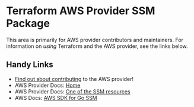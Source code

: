 # Terraform AWS Provider SSM Package

This area is primarily for AWS provider contributors and maintainers. For information on _using_ Terraform and the AWS provider, see the links below.


## Handy Links
* [Find out about contributing](../../../docs/contributing) to the AWS provider!
* AWS Provider Docs: [Home](https://registry.terraform.io/providers/hashicorp/aws/latest/docs)
* AWS Provider Docs: [One of the SSM resources](https://registry.terraform.io/providers/hashicorp/aws/latest/docs/resources/ssm_activation)
* AWS Docs: [AWS SDK for Go SSM](https://docs.aws.amazon.com/sdk-for-go/api/service/ssm/)
